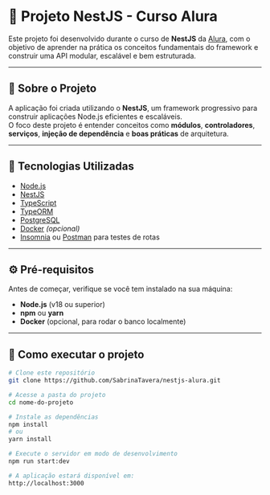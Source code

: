 # 🚀 Projeto NestJS - Curso Alura

Este projeto foi desenvolvido durante o curso de **NestJS** da [Alura](https://www.alura.com.br/), com o objetivo de aprender na prática os conceitos fundamentais do framework e construir uma API modular, escalável e bem estruturada.

---

## 📘 Sobre o Projeto

A aplicação foi criada utilizando o **NestJS**, um framework progressivo para construir aplicações Node.js eficientes e escaláveis.  
O foco deste projeto é entender conceitos como **módulos**, **controladores**, **serviços**, **injeção de dependência** e **boas práticas** de arquitetura.

---

## 🧩 Tecnologias Utilizadas

- [Node.js](https://nodejs.org/)
- [NestJS](https://nestjs.com/)
- [TypeScript](https://www.typescriptlang.org/)
- [TypeORM](https://typeorm.io/)
- [PostgreSQL](https://www.postgresql.org/)
- [Docker](https://www.docker.com/) *(opcional)*
- [Insomnia](https://insomnia.rest/) ou [Postman](https://www.postman.com/) para testes de rotas

---

## ⚙️ Pré-requisitos

Antes de começar, verifique se você tem instalado na sua máquina:

- **Node.js** (v18 ou superior)
- **npm** ou **yarn**
- **Docker** (opcional, para rodar o banco localmente)

---

## 🧭 Como executar o projeto

```bash
# Clone este repositório
git clone https://github.com/SabrinaTavera/nestjs-alura.git

# Acesse a pasta do projeto
cd nome-do-projeto

# Instale as dependências
npm install
# ou
yarn install

# Execute o servidor em modo de desenvolvimento
npm run start:dev

# A aplicação estará disponível em:
http://localhost:3000
